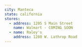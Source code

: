 ```yaml
---
city: Manteca
state: california
stores:
  - address: 1205 S Main Street
    name: Walmart - COMING SOON
  - name: Raley's
    address: 1280 W. Lathrop Road
---
```

